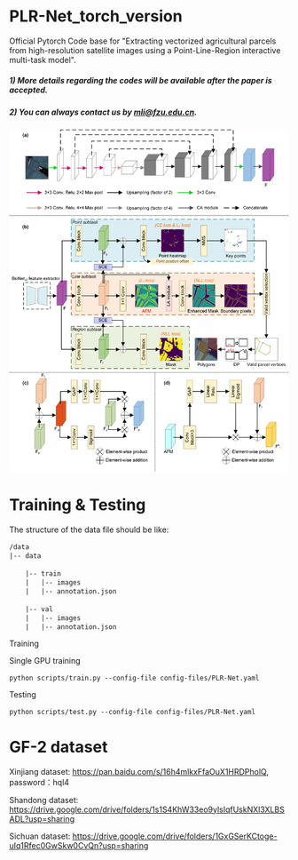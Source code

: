 # PLR-Net_torch_version
Official Pytorch Code base for "Extracting vectorized agricultural parcels from high-resolution satellite images using a Point-Line-Region interactive multi-task model".
##### 1) More details regarding the codes will be available after the paper is accepted.
##### 2) You can always contact us by mli@fzu.edu.cn.

<div align="center">
  <img src="PLRNet/Fig_2_Methods.png">
</div>

# Training & Testing

  The structure of the data file should be like:
  
    /data 
    |-- data
    
        |-- train
        |   |-- images
        |   |-- annotation.json
  
        |-- val
        |   |-- images
        |   |-- annotation.json

      
  Training
  
  Single GPU training
  
    python scripts/train.py --config-file config-files/PLR-Net.yaml
  
  Testing
    
    python scripts/test.py --config-file config-files/PLR-Net.yaml

# GF-2 dataset
Xinjiang dataset: https://pan.baidu.com/s/16h4mlkxFfaOuX1HRDPholQ, password：hql4

Shandong dataset: https://drive.google.com/drive/folders/1s1S4KhW33eo9ylsIqfUskNXl3XLBSADL?usp=sharing

Sichuan dataset:  https://drive.google.com/drive/folders/1GxGSerKCtoge-uIq1Rfec0GwSkw0CvQn?usp=sharing
